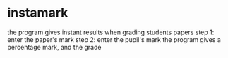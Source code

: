 # instamark
the program gives instant results when grading students papers
step 1: enter the paper's mark
step 2: enter the pupil's mark
the program gives a percentage mark, and the grade
